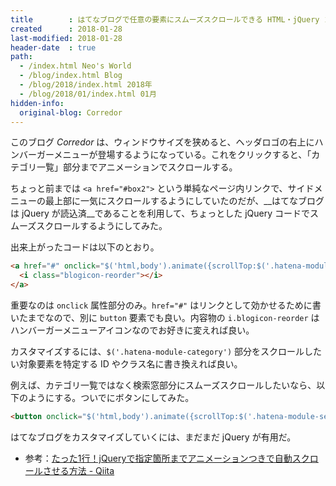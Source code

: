 ```yaml
---
title        : はてなブログで任意の要素にスムーズスクロールできる HTML・jQuery コード
created      : 2018-01-28
last-modified: 2018-01-28
header-date  : true
path:
  - /index.html Neo's World
  - /blog/index.html Blog
  - /blog/2018/index.html 2018年
  - /blog/2018/01/index.html 01月
hidden-info:
  original-blog: Corredor
---
```


このブログ _Corredor_ は、ウィンドウサイズを狭めると、ヘッダロゴの右上にハンバーガーメニューが登場するようになっている。これをクリックすると、「カテゴリ一覧」部分までアニメーションでスクロールする。

ちょっと前までは `<a href="#box2">` という単純なページ内リンクで、サイドメニューの最上部に一気にスクロールするようにしていたのだが、__はてなブログは jQuery が読込済__であることを利用して、ちょっとした jQuery コードでスムーズスクロールするようにしてみた。

出来上がったコードは以下のとおり。

```html
<a href="#" onclick="$('html,body').animate({scrollTop:$('.hatena-module-category').offset().top});return false;">
  <i class="blogicon-reorder"></i>
</a>
```

重要なのは `onclick` 属性部分のみ。`href="#"` はリンクとして効かせるために書いたまでなので、別に `button` 要素でも良い。内容物の `i.blogicon-reorder` はハンバーガーメニューアイコンなのでお好きに変えれば良い。

カスタマイズするには、`$('.hatena-module-category')` 部分をスクロールしたい対象要素を特定する ID やクラス名に書き換えれば良い。

例えば、カテゴリ一覧ではなく検索窓部分にスムーズスクロールしたいなら、以下のようにする。ついでにボタンにしてみた。

```html
<button onclick="$('html,body').animate({scrollTop:$('.hatena-module-search-box').offset().top});">検索窓へ</button>
```

はてなブログをカスタマイズしていくには、まだまだ jQuery が有用だ。

- 参考：[たった1行！jQueryで指定箇所までアニメーションつきで自動スクロールさせる方法 - Qiita](https://qiita.com/yamaguchi_takashi/items/edce735e825631993a74)
